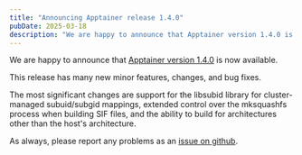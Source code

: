```yaml
---
title: "Announcing Apptainer release 1.4.0"
pubDate: 2025-03-18
description: "We are happy to announce that Apptainer version 1.4.0 is now available."
---
```


We are happy to announce that [Apptainer version 1.4.0](https://github.com/apptainer/apptainer/releases/tag/v1.4.0) is now available.

This release has many new minor features, changes, and bug fixes.

The most significant changes are support for the libsubid library for cluster-managed subuid/subgid mappings, extended control over the mksquashfs process when building SIF files, and the ability to build for architectures other than the host's architecture.

As always, please report any problems as an [issue on github](https://github.com/apptainer/apptainer/issues).
